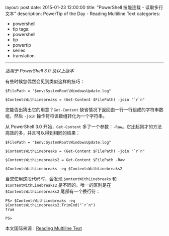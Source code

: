 ﻿layout: post
date: 2015-01-23 12:00:00
title: "PowerShell 技能连载 - 读取多行文本"
description: PowerTip of the Day - Reading Multiline Text
categories:
- powershell
- tip
tags:
- powershell
- tip
- powertip
- series
- translation
---
_适用于 PowerShell 3.0 及以上版本_

有些时候您偶然会见到类似这样的技巧：

    $FilePath = "$env:SystemRoot\WindowsUpdate.log"
    
    $ContentsWithLinebreaks = (Get-Content $FilePath) -join "`r`n" 

您能否出猜出它的用意？`Get-Content` 缺省情况下返回由一行一行组成的字符串数组，然后 `-join` 操作符将该数组转化为一个字符串。

从 PowerShell 3.0 开始，`Get-Content` 多了一个参数：`-Raw`。它比起刚才的方法高效的多，并且可以得到相同的结果：

    $FilePath = "$env:SystemRoot\WindowsUpdate.log"
    
    $ContentsWithLinebreaks = (Get-Content $FilePath) -join "`r`n"
    
    $ContentsWithLinebreaks2 = Get-Content $FilePath -Raw
    
    $ContentsWithLinebreaks -eq $ContentsWithLinebreaks2

当您使用这段代码时，会发现 `$ontentWithLinebreaks` 和 `$ContentWithLinebreaks2` 是不同的。唯一的区别是在 `$ContentsWithLinebreaks2` 尾部有一个换行符：

    PS> $ContentsWithLinebreaks -eq $ContentsWithLinebreaks2.TrimEnd("`r`n")
    True
    
    PS>

<!--more-->
本文国际来源：[Reading Multiline Text](http://community.idera.com/powershell/powertips/b/tips/posts/reading-multiline-text)

